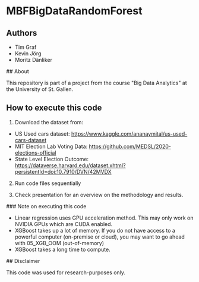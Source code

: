 # MBFBigDataRandomForest

## Authors
* Tim Graf
* Kevin Jörg
* Moritz Dänliker


## About

This repository is part of a project from the course "Big Data Analytics" at the University of St. Gallen. 

## How to execute this code

1. Download the dataset from: 

* US Used cars dataset: https://www.kaggle.com/ananaymital/us-used-cars-dataset
* MIT Election Lab Voting Data: https://github.com/MEDSL/2020-elections-official
* State Level Election Outcome: https://dataverse.harvard.edu/dataset.xhtml?persistentId=doi:10.7910/DVN/42MVDX

2. Run code files sequentially

3. Check presentation for an overview on the methodology and results. 

### Note on executing this code 

* Linear regression uses GPU acceleration method. This may only work on NVIDIA GPUs which are CUDA enabled. 
* XGBoost takes up a lot of memory. If you do not have access to a powerful computer (on-premise or cloud), you may want to go ahead with 05_XGB_OOM (out-of-memory)
* XGBoost takes a long time to compute. 


## Disclaimer

This code was used for research-purposes only. 